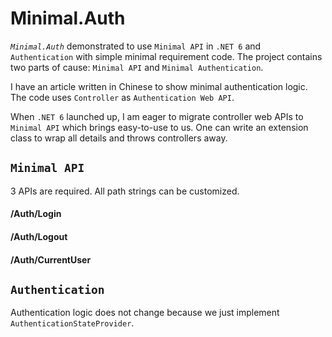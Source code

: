 # Minimal.Auth
*`Minimal.Auth`* demonstrated to use `Minimal API` in `.NET 6` and `Authentication` with simple minimal requirement code. The project contains two parts of cause: `Minimal API` and `Minimal Authentication`.

I have an article written in Chinese to show minimal authentication logic. The code uses `Controller` as `Authentication Web API`. 

[The article: Blazor 极简登录模型]: https://www.cnblogs.com/charset/p/14362066.html	"Blazor 极简登录模型"

When `.NET 6` launched up, I am eager to migrate controller web APIs to `Minimal API` which brings easy-to-use to us. One can write an extension class to wrap all details and throws controllers away.

## `Minimal API`

3 APIs are required. All path strings can be customized.

#### /Auth/Login 

#### /Auth/Logout

#### /Auth/CurrentUser

## `Authentication`

Authentication logic does not change because we just implement `AuthenticationStateProvider`.